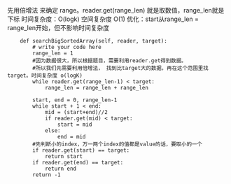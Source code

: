 先用倍增法 来确定 range。reader.get(range_len) 就是取数值，range_len就是下标
时间复杂度：O(logk)
空间复杂度 O(1)
优化：start从range_len = range_len开始，但不影响时间复杂度
```
    def searchBigSortedArray(self, reader, target):
        # write your code here
        range_len = 1
        #因为数据很大，所以根据题目，需要利用reader.get得到数据。
        #所以我们先需要利用倍增法， 找到比target大的数据，再在这个范围里找target。时间复杂度 o(logK)
        while reader.get(range_len-1) < target:
            range_len = range_len + range_len

        start, end = 0, range_len-1
        while start + 1 < end:
            mid = (start+end)//2
            if reader.get(mid) < target:
                start = mid
            else:
                end = mid
        #先判断小的index，万一两个index的值都是value的话，要取小的一个
        if reader.get(start) == target:
            return start
        if reader.get(end) == target:
            return end
        return -1
```
